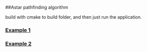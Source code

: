 ##Astar pathfinding algorithm

build with cmake to build folder, and then just run the application.


### [Example 1](images/screenshot1)

### [Example 2](images/screenshot2)


